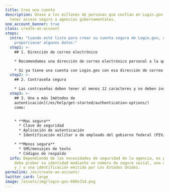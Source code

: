 ```yaml
---
title: Crea una cuenta
description: Únase a los millones de personas que confían en Login.gov para
  tener acceso seguro a agencias gubernamentales.
one_account_banner: true
class: create-an-account
steps:
  intro: "Cuando esté listo para crear su cuenta segura de Login.gov, deberá
    proporcionar algunos datos:"
  step1: >-
    ## 1. Dirección de correo electrónico

    * Recomendamos una dirección de correo electrónico personal a la que siempre podrá acceder en lugar de una dirección de correo electrónico del trabajo.

    * Si ya tiene una cuenta con Login.gov con esa dirección de correo electrónico, le enviaremos un correo electrónico para informarle cómo puede restablecer su contraseña y acceder a la cuenta.
  step2: >-
    ## 2. Contraseña segura

    * Las contraseñas deben tener al menos 12 caracteres y no deben incluir palabras o frases de uso común.
  step3: >-
    ## 3. Uno o más [métodos de
    autenticación](/es/help/get-started/authentication-options/)
    como:


    * **Mas segura**
      * Clave de seguridad
      * Aplicación de autenticación
      * Identificación militar o de empleado del gobierno federal (PIV/CAC)

    * **Menos segura**
      * SMS/mensajes de texto
      * Códigos de respaldo
  info: Dependiendo de las necesidades de seguridad de la agencia, es posible que
    deba probar su identidad mediante un número de seguro social, una dirección
    y / o una identificación emitida por Los Estados Unidos.
permalink: /es/create-an-account/
twitter_card: large
image: /assets/img/login-gov-600x314.png
---
```

